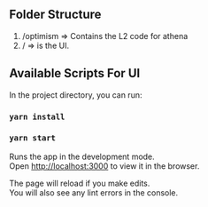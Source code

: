 ## Folder Structure

1. /optimism => Contains the L2 code for athena
2. / => is the UI.


## Available Scripts For UI

In the project directory, you can run:

### `yarn install`

### `yarn start`

Runs the app in the development mode.\
Open [http://localhost:3000](http://localhost:3000) to view it in the browser.

The page will reload if you make edits.\
You will also see any lint errors in the console.
